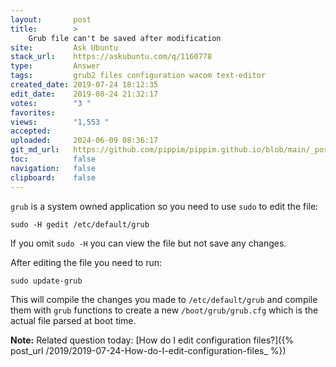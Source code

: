 ```yaml
---
layout:       post
title:        >
    Grub file can't be saved after modification
site:         Ask Ubuntu
stack_url:    https://askubuntu.com/q/1160778
type:         Answer
tags:         grub2 files configuration wacom text-editor
created_date: 2019-07-24 18:12:35
edit_date:    2019-08-24 21:32:17
votes:        "3 "
favorites:    
views:        "1,553 "
accepted:     
uploaded:     2024-06-09 08:36:17
git_md_url:   https://github.com/pippim/pippim.github.io/blob/main/_posts/2019/2019-07-24-Grub-file-can_t-be-saved-after-modification.md
toc:          false
navigation:   false
clipboard:    false
---
```


`grub` is a system owned application so you need to use `sudo` to edit the file:

``` 
sudo -H gedit /etc/default/grub
```

If you omit `sudo -H` you can view the file but not save any changes.

After editing the file you need to run:

``` 
sudo update-grub
```

This will compile the changes you made to `/etc/default/grub` and compile them with `grub` functions to create a new `/boot/grub/grub.cfg` which is the actual file parsed at boot time.

**Note:** Related question today: [How do I edit configuration files?]({% post_url /2019/2019-07-24-How-do-I-edit-configuration-files_ %})
